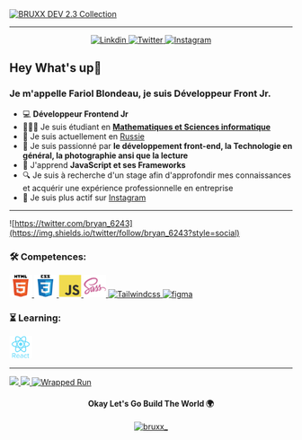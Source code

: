 
<a href="https://bruxx.netlify.app/">
  <img src="https://user-images.githubusercontent.com/81830567/201993499-da6b080d-dd10-4d7d-b81d-498d248011b9.png" alt="BRUXX DEV 2.3 Collection">
</a>


<hr />


<p align="center">
   <a href="https://www.linkedin.com/in/bruxx6243/">
    <img src="https://user-images.githubusercontent.com/81830567/183908896-59884d48-1353-4e1c-8a5c-92bf4e6fb6de.png" alt="Linkdin">
  </a> 
  <a href="https://twitter.com/bryan_6243" >
    <img src="https://user-images.githubusercontent.com/81830567/183909662-531a654f-4c51-4fb5-a7d7-b2a6f94b4b95.png" alt="Twitter">
  </a>
  <a href="https://www.instagram.com/brx_6243/"  >
    <img src="https://user-images.githubusercontent.com/81830567/183909658-4c3c713c-3099-4a3c-91ff-2cc38bf3ee53.png" alt="Instagram">
  </a> 

</p>
                                                       

## Hey What's up👋
### Je m'appelle Fariol Blondeau, je suis Développeur Front Jr.


- 💻 <b>Développeur Frontend Jr</b>
- 👨🏼‍🎓 Je suis étudiant en <b><a href="http://ivanovo.ac.ru/">Mathematiques et Sciences informatique</a></b>
- 📍 Je suis actuellement en <a href="https://fr.wikipedia.org/wiki/Russie">Russie </a>
- 🔭 Je suis passionné par <b>le développement front-end, la Technologie en général, la photographie ansi que la lecture</b>
- 📖 J'apprend <b>JavaScript et ses Frameworks</b>
- 🔍 Je suis à recherche d'un stage afin d'approfondir mes connaissances et acquérir une expérience professionnelle en entreprise 
- 💬 Je suis plus actif sur <a href="https://www.instagram.com/brx_6243/" >Instagram</a>

<hr />

![https://twitter.com/bryan_6243](https://img.shields.io/twitter/follow/bryan_6243?style=social)

<h3 align="left">🛠️ Competences:</h3>
<p align="left">
<a href="https://www.w3.org/html/" target="_blank" rel="noreferrer"> <img src="https://raw.githubusercontent.com/devicons/devicon/master/icons/html5/html5-original-wordmark.svg" alt="html5" width="40" height="40"/> </a> <a href="https://www.w3schools.com/css/" target="_blank" rel="noreferrer"> <img src="https://raw.githubusercontent.com/devicons/devicon/master/icons/css3/css3-original-wordmark.svg" alt="css3" width="40" height="40"/> </a><a href="https://developer.mozilla.org/en-US/docs/Web/JavaScript" target="_blank" rel="noreferrer"> <img src="https://raw.githubusercontent.com/devicons/devicon/master/icons/javascript/javascript-original.svg" alt="javascript" width="40" height="40"/> </a><a href="https://sass-lang.com/" target="_blank" rel="noreferrer"><img src="https://raw.githubusercontent.com/devicons/devicon/master/icons/sass/sass-original.svg" alt="sass" width="40" height="40"/></a><a href="https://tailwindcss.com/" target="_blank" rel="noreferrer"> <img src="https://user-images.githubusercontent.com/81830567/177932231-8e41018b-f9a2-41b0-89e0-62c871c51500.png" alt="Tailwindcss" width="40" height="40"/></a><a href="https://www.figma.com/" target="_blank" rel="noreferrer"> <img src="https://www.vectorlogo.zone/logos/figma/figma-icon.svg" alt="figma" width="40" height="40"/></a>
</p>

<h3 align="left">⏳ Learning:</h3>
<p align="left"><a href="https://reactjs.org/" target="_blank" rel="noreferrer"> <img src="https://raw.githubusercontent.com/devicons/devicon/master/icons/react/react-original-wordmark.svg" alt="react" width="40" height="40"/> </a><a href="https://sass-lang.com" target="_blank" rel="noreferrer"> <a href="https://raw.githubusercontent.com/bruxx-6243/BruxxCodeLog/main/logo/bruxx/Untitled.png"></a></p>

<hr>



<a href="https://github-readme-stats.vercel.app/api/top-langs/?username=bruxx-6243&theme=bear&langs_count=5">
  <img src="https://github-readme-stats.vercel.app/api/top-langs/?username=bruxx-6243&theme=bear&langs_count=5" >
</a>
<a href="https://github-readme-stats.vercel.app/api?username=bruxx-6243&show_icons=true&count_private=true&line_height=40&theme=bear">
  <img src="https://github-readme-stats.vercel.app/api?username=bruxx-6243&show_icons=true&count_private=true&line_height=40&theme=bear">
</a>






<a href="https://bruxx-6243.wrapped.run">
  <img src="https://user-images.githubusercontent.com/81830567/183891365-231efc15-0edc-4d92-9413-e205dd1dbbed.png" alt="Wrapped  Run" >
</a>

<h4 align="center">Okay Let's Go Build The World 🌍</h4>
<p align="center">
  <a href="#">
    <img src="https://user-images.githubusercontent.com/81830567/155032492-db9b4016-2210-42cb-bec6-8d3f6e33bbff.svg" alt="bruxx_" width="100" height="100"/>
  </a>
</p>

